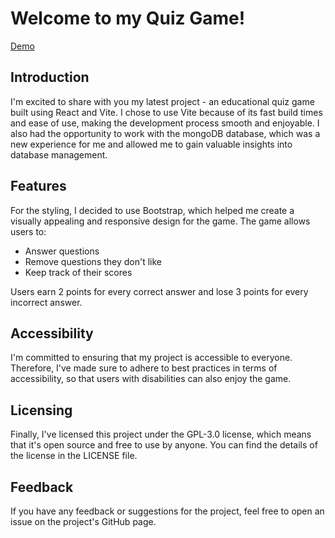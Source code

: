 # Welcome to my Quiz Game!

[Demo](https://official-artem.github.io/quiz-game/)

## Introduction

I'm excited to share with you my latest project - an educational quiz game built using React and Vite. I chose to use Vite because of its fast build times and ease of use, making the development process smooth and enjoyable. I also had the opportunity to work with the mongoDB database, which was a new experience for me and allowed me to gain valuable insights into database management.

## Features

For the styling, I decided to use Bootstrap, which helped me create a visually appealing and responsive design for the game. The game allows users to:

* Answer questions
* Remove questions they don't like
* Keep track of their scores

Users earn 2 points for every correct answer and lose 3 points for every incorrect answer.

## Accessibility

I'm committed to ensuring that my project is accessible to everyone. Therefore, I've made sure to adhere to best practices in terms of accessibility, so that users with disabilities can also enjoy the game.

## Licensing

Finally, I've licensed this project under the GPL-3.0 license, which means that it's open source and free to use by anyone. You can find the details of the license in the LICENSE file.

## Feedback

If you have any feedback or suggestions for the project, feel free to open an issue on the project's GitHub page.
